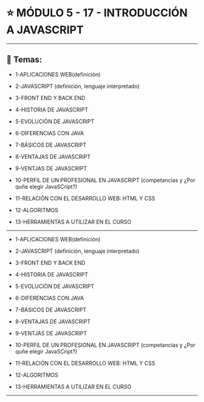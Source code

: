 # :star: MÓDULO 5 - 17 - INTRODUCCIÓN A JAVASCRIPT

---

## :book: Temas:

- 1-APLICACIONES WEB(definición) 

- 2-JAVASCRIPT (definición, lenguaje interpretado) 

- 3-FRONT END Y BACK END  

- 4-HISTORIA DE JAVASCRIPT 

- 5-EVOLUCIÒN DE JAVASCRIPT 

- 6-DIFERENCIAS CON JAVA 

- 7-BÁSICOS DE JAVASCRIPT 

- 8-VENTAJAS DE JAVASCRIPT 

- 9-VENTJAS DE JAVASCRIPT 

- 10-PERFIL DE UN PROFESIONAL EN JAVASCRIPT (competancias y ¿Por quñe elegir JavaSCript?) 

- 11-RELACIÓN CON EL DESARROLLO WEB: HTML Y CSS 

- 12-ALGORITMOS 

- 13-HERRAMIENTAS A UTILIZAR EN EL CURSO

---

- 1-APLICACIONES WEB(definición) 

- 2-JAVASCRIPT (definición, lenguaje interpretado) 

- 3-FRONT END Y BACK END  

- 4-HISTORIA DE JAVASCRIPT 

- 5-EVOLUCIÒN DE JAVASCRIPT 

- 6-DIFERENCIAS CON JAVA 

- 7-BÁSICOS DE JAVASCRIPT 

- 8-VENTAJAS DE JAVASCRIPT 

- 9-VENTJAS DE JAVASCRIPT 

- 10-PERFIL DE UN PROFESIONAL EN JAVASCRIPT (competancias y ¿Por quñe elegir JavaSCript?) 

- 11-RELACIÓN CON EL DESARROLLO WEB: HTML Y CSS 

- 12-ALGORITMOS 

- 13-HERRAMIENTAS A UTILIZAR EN EL CURSO

---
